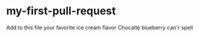# my-first-pull-request
Add to this file your favorite ice cream flavor
Chocalte blueberry can'r spell
